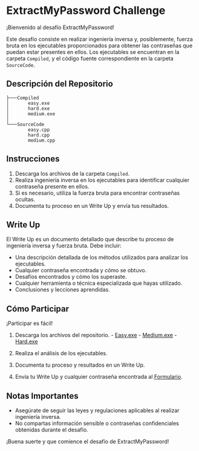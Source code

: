 # ExtractMyPassword Challenge

¡Bienvenido al desafío ExtractMyPassword!

Este desafío consiste en realizar ingeniería inversa y, posiblemente, fuerza bruta en los ejecutables proporcionados para obtener las contraseñas que puedan estar presentes en ellos. Los ejecutables se encuentran en la carpeta `Compiled`, y el código fuente correspondiente en la carpeta `SourceCode`.

## Descripción del Repositorio

```
├───Compiled
│       easy.exe
│       hard.exe
│       medium.exe
│
└───SourceCode
        easy.cpp
        hard.cpp
        medium.cpp
```

## Instrucciones

1. Descarga los archivos de la carpeta `Compiled`.
2. Realiza ingeniería inversa en los ejecutables para identificar cualquier contraseña presente en ellos.
3. Si es necesario, utiliza la fuerza bruta para encontrar contraseñas ocultas.
4. Documenta tu proceso en un Write Up y envía tus resultados.

## Write Up

El Write Up es un documento detallado que describe tu proceso de ingeniería inversa y fuerza bruta. Debe incluir:

- Una descripción detallada de los métodos utilizados para analizar los ejecutables.
- Cualquier contraseña encontrada y cómo se obtuvo.
- Desafíos encontrados y cómo los superaste.
- Cualquier herramienta o técnica especializada que hayas utilizado.
- Conclusiones y lecciones aprendidas.

## Cómo Participar

¡Participar es fácil!

1. Descarga los archivos del repositorio.
        -  [Easy.exe](https://github.com/j0rd1s3rr4n0/ExtractMyPassword/raw/main/Compiled/easy.exe)
        -  [Medium.exe](https://github.com/j0rd1s3rr4n0/ExtractMyPassword/raw/main/Compiled/medium.exe)
        -  [Hard.exe](https://github.com/j0rd1s3rr4n0/ExtractMyPassword/raw/main/Compiled/hard.exe)

2. Realiza el análisis de los ejecutables.
3. Documenta tu proceso y resultados en un Write Up.
4. Envía tu Write Up y cualquier contraseña encontrada al [Formulario](https://forms.gle/1ewBzAFLonxCeXfM8).

## Notas Importantes

- Asegúrate de seguir las leyes y regulaciones aplicables al realizar ingeniería inversa.
- No compartas información sensible o contraseñas confidenciales obtenidas durante el desafío.

¡Buena suerte y que comience el desafío de ExtractMyPassword!

